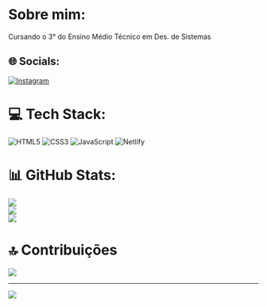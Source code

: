 # Sobre mim:
Cursando o 3° do Ensino Médio Técnico em Des. de Sistemas


## 🌐 Socials:
[![Instagram](https://img.shields.io/badge/Instagram-%23E4405F.svg?logo=Instagram&logoColor=white)](https://instagram.com/https://www.instagram.com/biel_.antunes/) 

# 💻 Tech Stack:
![HTML5](https://img.shields.io/badge/html5-%23E34F26.svg?style=for-the-badge&logo=html5&logoColor=white) ![CSS3](https://img.shields.io/badge/css3-%231572B6.svg?style=for-the-badge&logo=css3&logoColor=white) ![JavaScript](https://img.shields.io/badge/javascript-%23323330.svg?style=for-the-badge&logo=javascript&logoColor=%23F7DF1E) ![Netlify](https://img.shields.io/badge/netlify-%23000000.svg?style=for-the-badge&logo=netlify&logoColor=#00C7B7)
# 📊 GitHub Stats:
![](https://github-readme-stats.vercel.app/api?username=antness-s&theme=dark&hide_border=false&include_all_commits=true&count_private=true)<br/>
![](https://nirzak-streak-stats.vercel.app/?user=antness-s&theme=dark&hide_border=false)<br/>
![](https://github-readme-stats.vercel.app/api/top-langs/?username=antness-s&theme=dark&hide_border=false&include_all_commits=true&count_private=true&layout=compact)

# 🔝 Contribuições
![](https://github-contributor-stats.vercel.app/api?username=antness-s&limit=5&theme=dark&combine_all_yearly_contributions=true)

---
[![](https://visitcount.itsvg.in/api?id=antness-s&icon=0&color=0)](https://visitcount.itsvg.in)

<!-- Proudly created with GPRM ( https://gprm.itsvg.in ) -->
